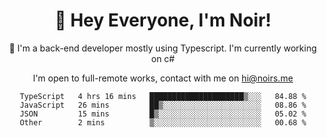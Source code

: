 <div align="center">

<h1 align="center">👋 Hey Everyone, I'm Noir! </h1>
  

 🎉  I'm a back-end developer mostly using Typescript. I'm currently working on c#

   
<p align="center">

  I'm open to full-remote works, contact with me on [hi@noirs.me](mailto:hi@noirs.me)
 
 </p>
   

  
<!--START_SECTION:waka-->

```text
TypeScript   4 hrs 16 mins   █████████████████████▒░░░   84.88 %
JavaScript   26 mins         ██▒░░░░░░░░░░░░░░░░░░░░░░   08.86 %
JSON         15 mins         █▒░░░░░░░░░░░░░░░░░░░░░░░   05.02 %
Other        2 mins          ▒░░░░░░░░░░░░░░░░░░░░░░░░   00.68 %
```

<!--END_SECTION:waka-->
